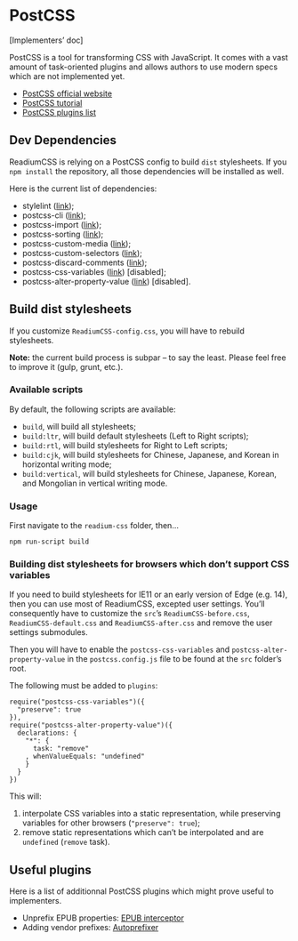 # PostCSS

[Implementers’ doc]

PostCSS is a tool for transforming CSS with JavaScript. It comes with a vast amount of task-oriented plugins and allows authors to use modern specs which are not implemented yet.

- [PostCSS official website](http://postcss.org)
- [PostCSS tutorial](https://webdesign.tutsplus.com/tutorials/using-postcss-for-cross-browser-compatibility--cms-24567)
- [PostCSS plugins list](https://www.postcss.parts)

## Dev Dependencies

ReadiumCSS is relying on a PostCSS config to build `dist` stylesheets. If you `npm install` the repository, all those dependencies will be installed as well.

Here is the current list of dependencies: 

- stylelint ([link](https://stylelint.io/user-guide/postcss-plugin/));
- postcss-cli ([link](https://github.com/postcss/postcss-cli));
- postcss-import ([link](https://github.com/postcss/postcss-import));
- postcss-sorting ([link](https://github.com/hudochenkov/postcss-sorting));
- postcss-custom-media ([link](https://github.com/postcss/postcss-custom-media));
- postcss-custom-selectors ([link](https://github.com/postcss/postcss-custom-selectors));
- postcss-discard-comments ([link](https://github.com/ben-eb/postcss-discard-comments));
- postcss-css-variables ([link](https://github.com/MadLittleMods/postcss-css-variables)) [disabled];
- postcss-alter-property-value ([link](https://github.com/kunukn/postcss-alter-property-value)) [disabled].

## Build dist stylesheets

If you customize `ReadiumCSS-config.css`, you will have to rebuild stylesheets.

**Note:** the current build process is subpar – to say the least. Please feel free to improve it (gulp, grunt, etc.).

### Available scripts

By default, the following scripts are available: 

- `build`, will build all stylesheets;
- `build:ltr`, will build default stylesheets (Left to Right scripts);
- `build:rtl`, will build stylesheets for Right to Left scripts;
- `build:cjk`, will build stylesheets for Chinese, Japanese, and Korean in horizontal writing mode; 
- `build:vertical`, will build stylesheets for Chinese, Japanese, Korean, and Mongolian in vertical writing mode.

### Usage

First navigate to the `readium-css` folder, then…

```
npm run-script build
```

### Building dist stylesheets for browsers which don’t support CSS variables

If you need to build stylesheets for IE11 or an early version of Edge (e.g. 14), then you can use most of ReadiumCSS, excepted user settings. You’ll consequently have to customize the `src`’s `ReadiumCSS-before.css`, `ReadiumCSS-default.css` and `ReadiumCSS-after.css` and remove the user settings submodules.

Then you will have to enable the `postcss-css-variables` and `postcss-alter-property-value` in the `postcss.config.js` file to be found at the `src` folder’s root.

The following must be added to `plugins`: 

```
require("postcss-css-variables")({
  "preserve": true
}),
require("postcss-alter-property-value")({
  declarations: {
    "*": {
      task: "remove"
    , whenValueEquals: "undefined"
    }
  }
})
```

This will:

1. interpolate CSS variables into a static representation, while preserving variables for other browsers (`"preserve": true`);
2. remove static representations which can’t be interpolated and are `undefined` (`remove` task).

## Useful plugins

Here is a list of additionnal PostCSS plugins which might prove useful to implementers.

- Unprefix EPUB properties: [EPUB interceptor](https://github.com/JayPanoz/postcss-epub-interceptor)
- Adding vendor prefixes: [Autoprefixer](https://github.com/postcss/autoprefixer)